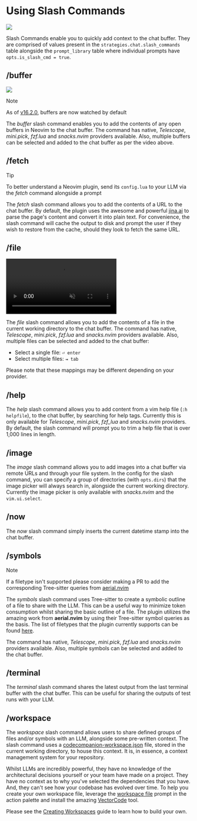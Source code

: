 # Using Slash Commands

<p>
  <img src="https://github.com/user-attachments/assets/02b4d5e2-3b40-4044-8a85-ccd6dfa6d271" />
</p>

Slash Commands enable you to quickly add context to the chat buffer. They are comprised of values present in the `strategies.chat.slash_commands` table alongside the `prompt_library` table where individual prompts have `opts.is_slash_cmd = true`.

## /buffer

<p>
<img src="https://github.com/user-attachments/assets/1be7593b-f77f-44f9-a418-1d04b3f46785" />
</p>

> [!NOTE]
> As of [v16.2.0](https://github.com/olimorris/codecompanion.nvim/releases/tag/v16.2.0), buffers are now watched by default

The _buffer_ slash command enables you to add the contents of any open buffers in Neovim to the chat buffer. The command has native, _Telescope_, _mini.pick_, _fzf.lua_ and _snacks.nvim_ providers available. Also, multiple buffers can be selected and added to the chat buffer as per the video above.

## /fetch

> [!TIP]
> To better understand a Neovim plugin, send its `config.lua` to your LLM via the _fetch_ command alongside a prompt

The _fetch_ slash command allows you to add the contents of a URL to the chat buffer. By default, the plugin uses the awesome and powerful [jina.ai](https://jina.ai) to parse the page's content and convert it into plain text. For convenience, the slash command will cache the output to disk and prompt the user if they wish to restore from the cache, should they look to fetch the same URL.

## /file

<p>
  <video controls muted src="https://github.com/user-attachments/assets/3359c752-e5e0-41bf-8952-557edf11efdf"></video>
</p>

The _file_ slash command allows you to add the contents of a file in the current working directory to the chat buffer. The command has native, _Telescope_, _mini.pick_, _fzf.lua_ and _snacks.nvim_ providers available. Also, multiple files can be selected and added to the chat buffer:

- Select a single file: `⏎ enter`
- Select multiple files: `⇥ tab`

Please note that these mappings may be different depending on your provider.

## /help

The _help_ slash command allows you to add content from a vim help file (`:h helpfile`), to the chat buffer, by searching for help tags. Currently this is only available for _Telescope_, _mini.pick_, _fzf_lua_ and _snacks.nvim_ providers. By default, the slash command will prompt you to trim a help file that is over 1,000 lines in length.

## /image

The _image_ slash command allows you to add images into a chat buffer via remote URLs and through your file system. In the config for the slash command, you can specify a group of directories (with `opts.dirs`) that the image picker will always search in, alongside the current working directory. Currently the image picker is only available with _snacks.nvim_ and the `vim.ui.select`.

## /now

The _now_ slash command simply inserts the current datetime stamp into the chat buffer.

## /symbols

> [!NOTE]
> If a filetype isn't supported please consider making a PR to add the corresponding Tree-sitter queries from
> [aerial.nvim](https://github.com/stevearc/aerial.nvim)

The _symbols_ slash command uses Tree-sitter to create a symbolic outline of a file to share with the LLM. This can be a useful way to minimize token consumption whilst sharing the basic outline of a file. The plugin utilizes the amazing work from **aerial.nvim** by using their Tree-sitter symbol queries as the basis. The list of filetypes that the plugin currently supports can be found [here](https://github.com/olimorris/codecompanion.nvim/tree/main/queries).

The command has native, _Telescope_, _mini.pick_, _fzf.lua_ and _snacks.nvim_ providers available. Also, multiple symbols can be selected and added to the chat buffer.

## /terminal

The _terminal_ slash command shares the latest output from the last terminal buffer with the chat buffer. This can be useful for sharing the outputs of test runs with your LLM.

## /workspace

The _workspace_ slash command allows users to share defined groups of files and/or symbols with an LLM, alongside some pre-written context. The slash command uses a [codecompanion-workspace.json](https://github.com/olimorris/codecompanion.nvim/blob/main/codecompanion-workspace.json) file, stored in the current working directory, to house this context. It is, in essence, a context management system for your repository.

Whilst LLMs are incredibly powerful, they have no knowledge of the architectural decisions yourself or your team have made on a project. They have no context as to why you've selected the dependencies that you have. And, they can't see how your codebase has evolved over time. To help you create your own workspace file, leverage the [workspace file](/usage/action-palette.html#default-prompts) prompt in the action palette and install the amazing [VectorCode](https://github.com/Davidyz/VectorCode/tree/main) tool.

Please see the [Creating Workspaces](/extending/workspace) guide to learn how to build your own.
